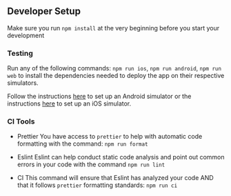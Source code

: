 ## Developer Setup

Make sure you run `npm install` at the very beginning before you start your development

### Testing

Run any of the following commands: `npm run ios`, `npm run android`, `npm run web` to install the dependencies needed to deploy the app on their respective simulators.

Follow the instructions [here](https://docs.expo.dev/workflow/android-studio-emulator/) to set up an Android simulator or the instructions [here](https://docs.expo.dev/workflow/ios-simulator/) to set up an iOS simulator.

### CI Tools

-   Prettier
    You have access to `prettier` to help with automatic code formatting with the command: `npm run format`

-   Eslint
    Eslint can help conduct static code analysis and point out common errors in your code with the command `npm run lint`

-   CI
    This command will ensure that Eslint has analyzed your code AND that it follows `prettier` formatting standards: `npm run ci`
